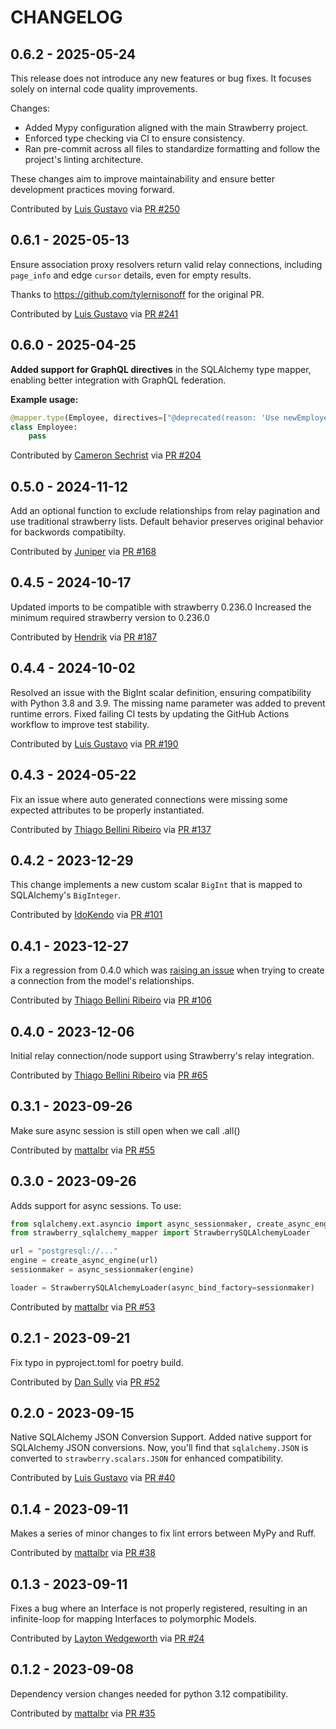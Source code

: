 CHANGELOG
=========

0.6.2 - 2025-05-24
------------------

This release does not introduce any new features or bug fixes. It focuses solely on internal code quality improvements.

Changes:
- Added Mypy configuration aligned with the main Strawberry project.
- Enforced type checking via CI to ensure consistency.
- Ran pre-commit across all files to standardize formatting and follow the project's linting architecture.

These changes aim to improve maintainability and ensure better development practices moving forward.

Contributed by [Luis Gustavo](https://github.com/Ckk3) via [PR #250](https://github.com/strawberry-graphql/strawberry-sqlalchemy/pull/250/)


0.6.1 - 2025-05-13
------------------

Ensure association proxy resolvers return valid relay connections, including `page_info` and edge `cursor` details, even for empty results.

Thanks to https://github.com/tylernisonoff for the original PR.

Contributed by [Luis Gustavo](https://github.com/Ckk3) via [PR #241](https://github.com/strawberry-graphql/strawberry-sqlalchemy/pull/241/)


0.6.0 - 2025-04-25
------------------

**Added support for GraphQL directives** in the SQLAlchemy type mapper, enabling better integration with GraphQL federation.

**Example usage:**
```python
@mapper.type(Employee, directives=["@deprecated(reason: 'Use newEmployee instead')"])
class Employee:
    pass
```

Contributed by [Cameron Sechrist](https://github.com/csechrist) via [PR #204](https://github.com/strawberry-graphql/strawberry-sqlalchemy/pull/204/)


0.5.0 - 2024-11-12
------------------

Add an optional function to exclude relationships from relay pagination and use traditional strawberry lists.
Default behavior preserves original behavior for backwords compatibilty.

Contributed by [Juniper](https://github.com/fruitymedley) via [PR #168](https://github.com/strawberry-graphql/strawberry-sqlalchemy/pull/168/)


0.4.5 - 2024-10-17
------------------

Updated imports to be compatible with strawberry 0.236.0
Increased the minimum required strawberry version to 0.236.0

Contributed by [Hendrik](https://github.com/novag) via [PR #187](https://github.com/strawberry-graphql/strawberry-sqlalchemy/pull/187/)


0.4.4 - 2024-10-02
------------------

Resolved an issue with the BigInt scalar definition, ensuring compatibility with Python 3.8 and 3.9. The missing name parameter was added to prevent runtime errors.
Fixed failing CI tests by updating the GitHub Actions workflow to improve test stability.

Contributed by [Luis Gustavo](https://github.com/Ckk3) via [PR #190](https://github.com/strawberry-graphql/strawberry-sqlalchemy/pull/190/)


0.4.3 - 2024-05-22
------------------

Fix an issue where auto generated connections were missing some expected
attributes to be properly instantiated.

Contributed by [Thiago Bellini Ribeiro](https://github.com/bellini666) via [PR #137](https://github.com/strawberry-graphql/strawberry-sqlalchemy/pull/137/)


0.4.2 - 2023-12-29
------------------

This change implements a new custom scalar `BigInt` that is mapped to SQLAlchemy's `BigInteger`.

Contributed by [IdoKendo](https://github.com/IdoKendo) via [PR #101](https://github.com/strawberry-graphql/strawberry-sqlalchemy/pull/101/)


0.4.1 - 2023-12-27
------------------

Fix a regression from 0.4.0 which was [raising an issue](https://github.com/strawberry-graphql/strawberry-sqlalchemy/issues/97)
when trying to create a connection from the model's relationships.

Contributed by [Thiago Bellini Ribeiro](https://github.com/bellini666) via [PR #106](https://github.com/strawberry-graphql/strawberry-sqlalchemy/pull/106/)


0.4.0 - 2023-12-06
------------------

Initial relay connection/node support using Strawberry's relay integration.

Contributed by [Thiago Bellini Ribeiro](https://github.com/bellini666) via [PR #65](https://github.com/strawberry-graphql/strawberry-sqlalchemy/pull/65/)


0.3.1 - 2023-09-26
------------------

Make sure async session is still open when we call .all()

Contributed by [mattalbr](https://github.com/mattalbr) via [PR #55](https://github.com/strawberry-graphql/strawberry-sqlalchemy/pull/55/)


0.3.0 - 2023-09-26
------------------

Adds support for async sessions. To use:

```python
from sqlalchemy.ext.asyncio import async_sessionmaker, create_async_engine
from strawberry_sqlalchemy_mapper import StrawberrySQLAlchemyLoader

url = "postgresql://..."
engine = create_async_engine(url)
sessionmaker = async_sessionmaker(engine)

loader = StrawberrySQLAlchemyLoader(async_bind_factory=sessionmaker)
```

Contributed by [mattalbr](https://github.com/mattalbr) via [PR #53](https://github.com/strawberry-graphql/strawberry-sqlalchemy/pull/53/)


0.2.1 - 2023-09-21
------------------

Fix typo in pyproject.toml for poetry build.

Contributed by [Dan Sully](https://github.com/dsully) via [PR #52](https://github.com/strawberry-graphql/strawberry-sqlalchemy/pull/52/)


0.2.0 - 2023-09-15
------------------

Native SQLAlchemy JSON Conversion Support. Added native support for SQLAlchemy JSON conversions. Now, you'll find that `sqlalchemy.JSON` is converted to `strawberry.scalars.JSON` for enhanced compatibility.

Contributed by [Luis Gustavo](https://github.com/Ckk3) via [PR #40](https://github.com/strawberry-graphql/strawberry-sqlalchemy/pull/40/)


0.1.4 - 2023-09-11
------------------

Makes a series of minor changes to fix lint errors between MyPy and Ruff.

Contributed by [mattalbr](https://github.com/mattalbr) via [PR #38](https://github.com/strawberry-graphql/strawberry-sqlalchemy/pull/38/)


0.1.3 - 2023-09-11
------------------

Fixes a bug where an Interface is not properly registered, resulting in an infinite-loop for mapping Interfaces to polymorphic Models.

Contributed by [Layton Wedgeworth](https://github.com/asimov-layton) via [PR #24](https://github.com/strawberry-graphql/strawberry-sqlalchemy/pull/24/)


0.1.2 - 2023-09-08
------------------

Dependency version changes needed for python 3.12 compatibility.

Contributed by [mattalbr](https://github.com/mattalbr) via [PR #35](https://github.com/strawberry-graphql/strawberry-sqlalchemy/pull/35/)
